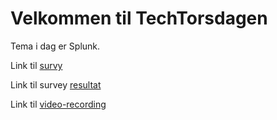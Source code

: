 # Velkommen til TechTorsdagen

Tema i dag er Splunk.


Link til [survy](https://forms.office.com/Pages/ResponsePage.aspx?id=ZxD1ZWV9qUq5lkzEOg1xERc4OOGptWRFucuxYHXBlyxUMkVSWEtNSlU5QlBZQjlKOEM3M0hXMkZCWi4u)


Link til survey [resultat]()


Link til [video-recording](https://teams.microsoft.com/l/meetup-join/19%3ameeting_ZmNhMDdmNDEtN2Q0Yy00OWI5LTk2YTktZDViN2I4Yjc0ZTI4%40thread.v2/0?context=%7b%22Tid%22%3a%2265f51067-7d65-4aa9-b996-4cc43a0d7111%22%2c%22Oid%22%3a%22e1383817-b5a9-4564-b9cb-b16075c1972c%22%2c%22IsBroadcastMeeting%22%3atrue%7d)
